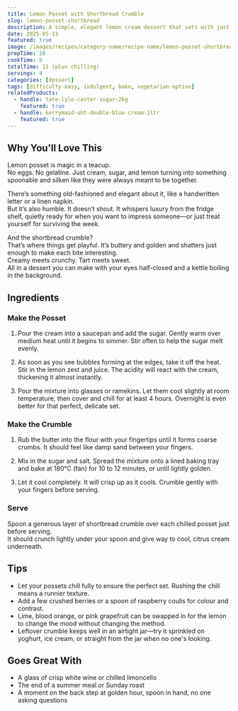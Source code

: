 ```yaml
---
title: Lemon Posset with Shortbread Crumble
slug: lemon-posset-shortbread
description: A simple, elegant lemon cream dessert that sets with just cream, sugar, and citrus—topped with a buttery shortbread crumble for crunch.
date: 2025-05-13
featured: true
image: /images/recipes/category-name/recipe-name/lemon-posset-shortbread.webp
prepTime: 10
cookTime: 5
totalTime: 15 (plus chilling)
servings: 4
categories: [dessert]
tags: [difficulty-easy, indulgent, bake, vegetarian-option]
relatedProducts:
  - handle: tate-lyle-caster-sugar-2kg
    featured: true
  - handle: kerrymaid-uht-double-blue-cream-1ltr
    featured: true
---
```


## Why You'll Love This

Lemon posset is magic in a teacup.  
No eggs. No gelatine. Just cream, sugar, and lemon turning into something spoonable and silken like they were always meant to be together.

There’s something old-fashioned and elegant about it, like a handwritten letter or a linen napkin.  
But it’s also humble. It doesn’t shout. It whispers luxury from the fridge shelf, quietly ready for when you want to impress someone—or just treat yourself for surviving the week.

And the shortbread crumble?  
That’s where things get playful. It’s buttery and golden and shatters just enough to make each bite interesting.  
Creamy meets crunchy. Tart meets sweet.  
All in a dessert you can make with your eyes half-closed and a kettle boiling in the background.

## Ingredients

### Make the Posset

1. Pour the cream into a saucepan and add the sugar. Gently warm over medium heat until it begins to simmer. Stir often to help the sugar melt evenly.

2. As soon as you see bubbles forming at the edges, take it off the heat. Stir in the lemon zest and juice. The acidity will react with the cream, thickening it almost instantly.

3. Pour the mixture into glasses or ramekins. Let them cool slightly at room temperature, then cover and chill for at least 4 hours. Overnight is even better for that perfect, delicate set.

### Make the Crumble

1. Rub the butter into the flour with your fingertips until it forms coarse crumbs. It should feel like damp sand between your fingers.

2. Mix in the sugar and salt. Spread the mixture onto a lined baking tray and bake at 180°C (fan) for 10 to 12 minutes, or until lightly golden.

3. Let it cool completely. It will crisp up as it cools. Crumble gently with your fingers before serving.

### Serve

Spoon a generous layer of shortbread crumble over each chilled posset just before serving.  
It should crunch lightly under your spoon and give way to cool, citrus cream underneath.

## Tips

- Let your possets chill fully to ensure the perfect set. Rushing the chill means a runnier texture.  
- Add a few crushed berries or a spoon of raspberry coulis for colour and contrast.  
- Lime, blood orange, or pink grapefruit can be swapped in for the lemon to change the mood without changing the method.  
- Leftover crumble keeps well in an airtight jar—try it sprinkled on yoghurt, ice cream, or straight from the jar when no one's looking.

## Goes Great With

- A glass of crisp white wine or chilled limoncello  
- The end of a summer meal or Sunday roast  
- A moment on the back step at golden hour, spoon in hand, no one asking questions  